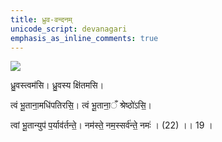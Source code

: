 ```yaml
---
title: ध्रुव-वन्दनम्
unicode_script: devanagari
emphasis_as_inline_comments: true
---
```


![](http://en.es-static.us/upl/2010/06/precession_sky_chart_3751-e1336864495341.jpg)

ध्रु॒वस्त्वम॑सि। ध्रु॒वस्य क्षि॑तमसि।

त्वं भू॒ताना॒मधि॑पतिरसि॒। त्वं भू॒ताना॒ँ श्रेष्ठो॑ऽसि॒।

त्वां भू॒तान्युप॑ प॒र्याव॑र्तन्ते॒। नम॑स्ते॒ नम॒स्सर्व॑न्ते॒ नमः॑ । (22) ।। 19 ।
